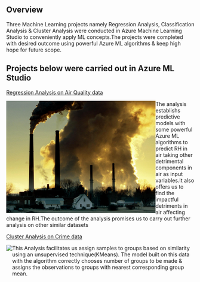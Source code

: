 
## Overview
Three Machine Learning projects namely Regression Analysis, Classification Analysis & Cluster Analysis  were conducted in Azure Machine Learning Studio to conveniently apply ML concepts.The projects were completed with desired outcome using powerful Azure ML algorithms & keep high hope for future scope.

## Projects below were carried out in Azure ML Studio

[Regression Analysis on Air Quality data](https://github.com/rakesh-upx/azure-ml)

<p align="center">
  <img src="airquality-regression-analysis/Air%20quality/177.ngsversion.1484334011811.adapt.1900.1.jpg",alt="neofetch" align="left" height="300px">
  </p>

The analysis establishs predictive models with some powerful Azure ML algorithms to predict RH in air taking other detrimental components in air as input variables.It also offers us to find the impactful detriments in air affecting change in RH.The outcome of the analysis promises us to carry out further analysis on other similar datasets








[Cluster Analysis on Crime data]("https://github.com/rakesh-upx/azure-ml/tree/master/crime-data-cluster-analysis")


<p align="center">
  <img src="Images/baltimore-protest-27apr-police.jpg",alt="neofetch" align="left" height="300px">
  </p>
  
  
This Analysis facilitates us assign samples to groups based on similarity using an unsupervised technique(KMeans). The model built on this data with the algorithm correctly chooses number of groups to be made & assigns the observations to groups with nearest corresponding group mean.
  







